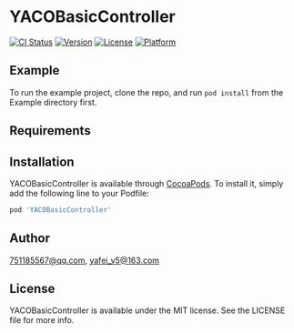 # YACOBasicController

[![CI Status](https://img.shields.io/travis/751185567@qq.com/YACOBasicController.svg?style=flat)](https://travis-ci.org/751185567@qq.com/YACOBasicController)
[![Version](https://img.shields.io/cocoapods/v/YACOBasicController.svg?style=flat)](https://cocoapods.org/pods/YACOBasicController)
[![License](https://img.shields.io/cocoapods/l/YACOBasicController.svg?style=flat)](https://cocoapods.org/pods/YACOBasicController)
[![Platform](https://img.shields.io/cocoapods/p/YACOBasicController.svg?style=flat)](https://cocoapods.org/pods/YACOBasicController)

## Example

To run the example project, clone the repo, and run `pod install` from the Example directory first.

## Requirements

## Installation

YACOBasicController is available through [CocoaPods](https://cocoapods.org). To install
it, simply add the following line to your Podfile:

```ruby
pod 'YACOBasicController'
```

## Author

751185567@qq.com, yafei_v5@163.com

## License

YACOBasicController is available under the MIT license. See the LICENSE file for more info.
